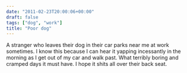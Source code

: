 ```yaml
---
date: "2011-02-23T20:00:06+00:00"
draft: false
tags: ["dog", "work"]
title: "Poor dog"
---
```


A stranger who leaves their dog in their car parks near me at work sometimes. I know this because I can hear it yapping incessantly in the morning as I get out of my car and walk past. What terribly boring and cramped days it must have. I hope it shits all over their back seat.

